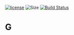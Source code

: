 [![license](https://img.shields.io/github/license/mashape/apistatus.svg)](https://github.com/G43riko/G/blob/master/LICENSE)
![Size](https://reposs.herokuapp.com/?path=G43riko/G)
[![Build Status](https://travis-ci.org/LWJGL-CI/lwjgl3.svg?branch=master)](https://travis-ci.org/G43riko/G)
# G
